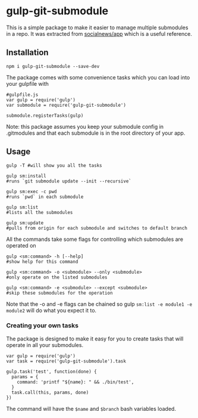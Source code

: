 # gulp-git-submodule

This is a simple package to make it easier to manage multiple submodules in a repo. It was extracted from [socialnews/app](https://github.com/socialnews/app) which is a useful reference.

## Installation
```
npm i gulp-git-submodule --save-dev
```

The package comes with some convenience tasks which you can load into your gulpfile with
```
#gulpfile.js
var gulp = require('gulp')
var submodule = require('gulp-git-submodule')

submodule.registerTasks(gulp)
```

Note: this package assumes you keep your submodule config in .gitmodules and that each submodule is in the root directory of your app.

## Usage
```
gulp -T #will show you all the tasks

gulp sm:install 
#runs `git submodule update --init --recursive`

gulp sm:exec -c pwd 
#runs `pwd` in each submodule

gulp sm:list 
#lists all the submodules

gulp sm:update 
#pulls from origin for each submodule and switches to default branch
```

All the commands take some flags for controlling which submodules are operated on

```
gulp <sm:command> -h [--help] 
#show help for this command

gulp <sm:command> -o <submodule> --only <submodule> 
#only operate on the listed submodules

gulp <sm:command> -e <submodule> --except <submodule> 
#skip these submodules for the operation
```

Note that the -o and -e flags can be chained so gulp `sm:list -e module1 -e module2` will do what you expect it to.

### Creating your own tasks
The package is designed to make it easy for you to create tasks that will operate in all your submodules.

```
var gulp = require('gulp')
var task = require('gulp-git-submodule').task

gulp.task('test', function(done) {
  params = {
    command: 'printf "${name}: " && ./bin/test',
  }
  task.call(this, params, done) 
})
```

The command will have the `$name` and `$branch` bash variables loaded.
